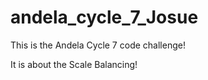 # andela_cycle_7_Josue


This is the Andela Cycle 7 code challenge!

It is about the Scale Balancing!
